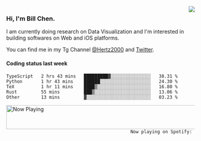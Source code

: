 <img  align="right" src="https://github-readme-stats.vercel.app/api?username=BillChen2k&show_icons=false&count_private=true&hide_title=true">

### Hi, I'm Bill Chen.

I am currently doing research on Data Visualization and I'm interested in building softwares on Web and iOS platforms.

You can find me in my Tg Channel [@Hertz2000](https://t.me/Hertz2000) and [Twitter](https://twitter.com/billchen2k).

#### Coding status last week

<!--START_SECTION:waka-->

```text
TypeScript   2 hrs 43 mins   █████████▓░░░░░░░░░░░░░░░   38.31 %
Python       1 hr 43 mins    ██████░░░░░░░░░░░░░░░░░░░   24.30 %
TeX          1 hr 11 mins    ████▒░░░░░░░░░░░░░░░░░░░░   16.80 %
Rust         55 mins         ███▒░░░░░░░░░░░░░░░░░░░░░   13.06 %
Other        13 mins         ▓░░░░░░░░░░░░░░░░░░░░░░░░   03.23 %
```

<!--END_SECTION:waka-->


<div>
<a href="https://spotify-now-playing.billchen2k.vercel.app/now-playing?open">
   <img align="right" src="https://spotify-now-playing.billchen2k.vercel.app/now-playing" width="540" height="64" alt="Now Playing">
</a>
</div>

<div>
<p align="right"><code>Now playing on Spotify: </code></p>
</div>

<!--
**BillChen2K/BillChen2K** is a ✨ _special_ ✨ repository because its `README.md` (this file) appears on your GitHub profile.

Here are some ideas to get you started:

- 🔭 I’m currently working on ...
- 🌱 I’m currently learning ...
- 👯 I’m looking to collaborate on ...
- 🤔 I’m looking for help with ...
- 💬 Ask me about ...
- 📫 How to reach me: ...
- 😄 Pronouns: ...
- ⚡ Fun fact: ...
-->
